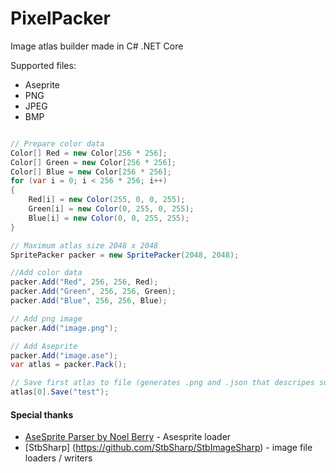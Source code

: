 # PixelPacker

Image atlas builder made in C# .NET Core

Supported files:

* Aseprite
* PNG
* JPEG
* BMP

```csharp

// Prepare color data
Color[] Red = new Color[256 * 256];
Color[] Green = new Color[256 * 256];
Color[] Blue = new Color[256 * 256];
for (var i = 0; i < 256 * 256; i++)
{
	Red[i] = new Color(255, 0, 0, 255);
	Green[i] = new Color(0, 255, 0, 255);
	Blue[i] = new Color(0, 0, 255, 255);
}

// Maximum atlas size 2048 x 2048
SpritePacker packer = new SpritePacker(2048, 2048);

//Add color data
packer.Add("Red", 256, 256, Red);
packer.Add("Green", 256, 256, Green);
packer.Add("Blue", 256, 256, Blue);

// Add png image
packer.Add("image.png");

// Add Aseprite
packer.Add("image.ase");
var atlas = packer.Pack();

// Save first atlas to file (generates .png and .json that descripes subimages+slices)
atlas[0].Save("test");	
```

#### Special thanks

* [AseSprite Parser by Noel Berry](https://gist.github.com/NoelFB/778d190e5d17f1b86ebf39325346fcc5) - Asesprite loader
* [StbSharp] (https://github.com/StbSharp/StbImageSharp) - image file loaders / writers
